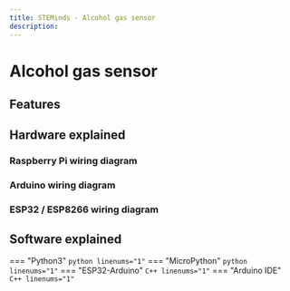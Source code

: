 ```yaml
---
title: STEMinds - Alcohol gas sensor
description:
---
```


# Alcohol gas sensor

## Features

## Hardware explained

### Raspberry Pi wiring diagram

### Arduino wiring diagram

### ESP32 / ESP8266 wiring diagram


## Software explained

=== "Python3"
    ``` python linenums="1"
    ```
=== "MicroPython"
    ``` python linenums="1"
    ```
=== "ESP32-Arduino"
    ``` C++ linenums="1"
    ```
=== "Arduino IDE"
    ``` C++ linenums="1"
    ```
